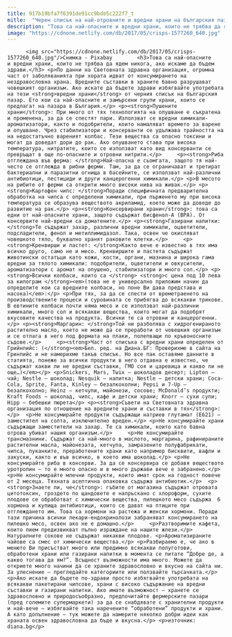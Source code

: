```yaml
---
title: 917b19bfa7f6391de91cc9bde5c222f7_t
mitle:  "Черен списък на най-отровните и вредни храни на българския пазар"
description: "Това са най-опасните и вредни храни, които не трябва да ядем никога, ако искаме да бъдем здрави. По данни на Световната здравна организация, огромна част от заболяванията при хората идват от консумирането на нездравословна храна. Вредните съставки в храните бавно разрушават човешкият организъм. Ако искате да бъдете здрави избягвайте употребата на тези вредни храни от черния списък на българския пазар. Ето кои …"
image: "https://cdnone.netlify.com/db/2017/05/crisps-1577260_640.jpg"
---
```


          <img src="https://cdnone.netlify.com/db/2017/05/crisps-1577260_640.jpg"/>Снимка - Pixabay        <h3>Това са най-опасните и вредни храни, които не трябва да ядем никога, ако искаме да бъдем здрави.</h3> <p>По данни на Световната здравна организация, огромна част от заболяванията при хората идват от консумирането на нездравословна храна. Вредните съставки в храните бавно разрушават човешкият организъм. Ако искате да бъдете здрави избягвайте употребата на тези <strong>вредни храни</strong> от черния списък на българския пазар. Ето кои са най-опасните и замърсени групи храни, които се предлагат на пазара в България.</p> <p><strong>Пушените храни</strong>: При много от тях технологията на опушване е съкратена и променена, за да се спестят пари. Използват се вредни химикали-ароматизатори, както и подобрители, които намаляват времето за варене и опушване. Чрез стабилизатори и консерванти се удължава трайността на на недостатъчно вареният колбас. Тези вещества са опасно токсини и могат да доведат дори до рак. Ако опушването става при висока температура, нитратите, които се използват като вид консерванти се превръщат в още по-опасните и отровни нитрити.</p>     <p><strong>Риба отглеждана във ферма: </strong>Най-опасна е сьомгата, защото тя най-често се отглежда в рибни ферми. Там, за да се ограничават и третират бактериални и паразитни огнища в басейните, се използват най-различни антибиотици, пестициди и други канцерогенни химикали.</p> <p>В месото на рибите от ферми са открити много високи нива на живак.</p> <p><strong>Картофен чипс: </strong>Поради специфичната предварителна обработка на чипса с определени химикали, при пърженето му при висока температура се образува веществото акриламид, което може да доведе до развитие на рак.</p> <p><strong>Консервирани храни</strong>: това са едни от най-опасните храни, защото съдържат бисфенол-A (BPA). От консервите най-вредни са доматените.</p> <p><strong>Газирани напитки: </strong>Те съдържат захар, различни вредни химикали, оцветители, подсладители, фенол и метиллимидазол. Така, освен че окисляват човешкото тяло, буквално хранят раковите клетки.</p>     <p><strong>Кренвирши и пастет: </strong>Както вече е известно в тях има всичко друго, само не и месо. Кренвиршите и пастета съдържат животински остатъци като кожи, кости, органи, мазнина и широка гама вредни за тялото химикали: подобрители, оцветители и овкусители, ароматизатори с аромат на опушено, стабилизатори и много сол.</p> <p><strong>Всички колбаси, които са </strong> <strong>с цена под 10 лева за килограм </strong><em>(това не е универсално приложим начин да определите кои са вредните колбаси, но поне Ви дава представа и насока)</em>:</p> <p>При тях, за да се спести от времетраенето на производствените процеси и суровината се прибягва до всякакви трикове. В евтините колбаси почти няма месо и се използват най-различни химикали, много сол и всякакви вещества, които могат да подобрят вкусовите качества на продукта. Всички те са отровни и канцерогенни.</p> <p><strong>Маргарин: </strong>Той ни разболява с хидрогенираното растително масло, което не може да се преработи от човешкия организъм и се отлага в него под формата на плаки, полепващи по кръвоносните съдове.</p>     <p><strong>Част от списъка с вредни храни определен от Грийнпийс: (</strong><em>Бел. ред. на Диана.БГ: Проверихме в сайта на Гринпийс и не намерихме такъв списък. Но все пак оставяме данните в статията, понеже за всички продукти в него отдавна е известно, че съдържат какви ли не вредни съставки, ГМО соя и царевица и какво ли не още…)</em></p> <p>Snickers, Mars, Twix – шоколадов десерт; Lipton – чай; Nestle – шоколад; Nesquik – напитка; Nestle – детски храни; Соса-Соla, Sprite, Fanta, Kinley – безалкохолни; Pepsi и 7-Up – безалкохолно; Heinz – кетчупи, майонези, сосове; McDonald’s продукти; Kraft Foods – шоколад, чипс, кафе и детски храни; Knorr – сухи супи; Hipp – бебешки пюрета</p> <p><strong>Съвети на Световната здравна организация по отношение на вредните храни и съставки в тях</strong>:</p>  <p>Не консумирайте продукти съдържащи натриев глутамат (Е621) – заместител на солта, изключително вреден.</p> <p>Не консумирайте храни съдържащи заместители на захар. Те са химикали, които като бавна отрова убиват нашия организъм.</p>     <p>Не консумирайте трансмазнини. Съдържат са най-много в маслото, маргарина, рафинираните растителни масла, майонезата, кетчупа, замразените полуфабрикати, чипса, пуканките, преработените храни като например бисквити, вафли и закуски, както и във всичко, в което има шоколад.</p> <p>Не консумирайте риба в консерви. За да се консервира се добавя веществото уротропин – то е много опасно и в много държави вече е забранено.</p> <p>Не консумирайте млечни продукти, които имат срок на годност повече от 2 месеца. Тяхната асептична опаковка съдържа антибиотик.</p>  <p><strong>Знаете ли, че</strong>: гъбите от магазина съдържат отровата цитотоксин, гроздето по щандовете е напръскано с хлороформ, сухите плодове се обработват с химически вещества, пилешкото месо съдържа  6 хормона и купища антибиотици, които се дават на птиците при отглеждането им. Това са хормони на растежа и женски хормони. Поради тази причина всички лекари-ендокринолози забраняват консумирането на пилешко месо, освен ако не е домашно.</p>     <p>Разтворимите кафета, които пием предизвикват пълно израждане на нашите жлези.</p> Натуралните сокове не съдържат никакви плодове. <p>Ароматизираните чайове са смес от химически вещества.</p> <p>Разбираемо е, че ако в менюто Ви присъстват много или предимно всякакви полуготови, обработени храни или газирани напитки в момента се питате “Добре де, а какво тогава да ям?”. Всъщност възможности има много. Можете да откриете много начини да се храните здравословно и вкусно на сайта ни. За улеснение – прегледайте категориите или ползвайте търсачката.</p> <p>Ако искате да бъдете по-здрави просто избягвайте употребата на всякакви пакетирани чипсове, храни с високо съдържание на вредни съставки и газирани напитки. Ако имате възможност – хранете се здравословно и природосъобразно, предпочитайте фермерските пазари (пред големите супермаркети) за да се снабдявате с хранителни продукти и най-вече – избягвайте така наречените “обработени” продукти и храни. А като допълнение – тук можете да намерите няколко добри идеи как храната освен здравословна да бъде и вкусна.</p> <p>източник: diana.bg</p>        